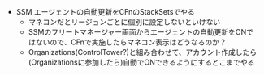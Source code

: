 - SSM エージェントの自動更新をCFnのStackSetsでやる
  - マネコンだとリージョンごとに個別に設定しないといけない
  - SSMのフリートマネージャー画面からエージェントの自動更新をONではないので、CFnで実施したらマネコン表示はどうなるのか？
  - Organizations(ControlTower?)と組み合わせて、アカウント作成したら(Organizationsに参加したら)自動でONできるようにするとこまでやる
